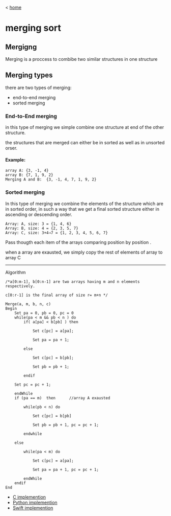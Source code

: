 < [home](../README.md)

# merging sort

## Mergigng

Merging is a proccess to combibe two similar structures in one structure

## Merging types

there are two types of merging:

- end-to-end merging
- sorted merging

### End-to-End merging

in this type of merging we simple combine one structure at end of the other structure.

the structures that are merged can either be in sorted as well as in unsorted orser.

#### Example:

```
array A: {3, -1, 4}
array B: {7, 1, 9, 2}
Merging A and B:  {3, -1, 4, 7, 1, 9, 2}
```

### Sorted merging

In this type of merging we combine the elements of the structure which are in sorted order, in such a way that we get a final sorted structure either in ascending or descending order.

```
Array: A, size: 3 = {1, 4, 6}
Array: B, size: 4 = {2, 3, 5, 7}
Array: C, size: 3+4→7 = {1, 2, 3, 4, 5, 6, 7}
```

Pass thougth each item of the arrays comparing position by position .

when a array are exausted, we simply copy the rest of elements of array to array C

---

Algorithm

```
/*a[0:m-1], b[0:n-1] are two arrays having m and n elements respectively.

c[0:r-1] is the final array of size r= m+n */

Merge(a, m, b, n, c)
Begin
    Set pa = 0, pb = 0, pc = 0
    while(pa < m && pb < n ) do
        if( a[pa] < b[pb] ) then

            Set c[pc] = a[pa];

            Set pa = pa + 1;

        else

            Set c[pc] = b[pb];

            Set pb = pb + 1;

        endif

    Set pc = pc + 1;

    endWhile
    if (pa == m)  then      //array A exausted

        while(pb < n) do

            Set c[pc] = b[pb]

            Set pb = pb + 1, pc = pc + 1;

        endwhile

    else

        while(pa < m) do

            Set c[pc] = a[pa];

            Set pa = pa + 1, pc = pc + 1;

        endWhile
    endif
End
```


- [C implemention](in_c/merge.c)
- [Python implemention](in_python/merge.py)
- [Swift implemention](in_swift/merge.swift)